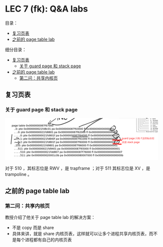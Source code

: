 # LEC 7 (fk): Q&A labs

目录：

<!-- @import "[TOC]" {cmd="toc" depthFrom=2 depthTo=2 orderedList=false} -->

<!-- code_chunk_output -->

- [复习页表](#复习页表)
- [之前的 page table lab](#之前的-page-table-lab)

<!-- /code_chunk_output -->

细分目录：

<!-- @import "[TOC]" {cmd="toc" depthFrom=2 depthTo=6 orderedList=false} -->

<!-- code_chunk_output -->

- [复习页表](#复习页表)
  - [关于 guard page 和 stack page](#关于-guard-page-和-stack-page)
- [之前的 page table lab](#之前的-page-table-lab)
  - [第二问：共享内核页](#第二问共享内核页)

<!-- /code_chunk_output -->

## 复习页表

### 关于 guard page 和 stack page

![](./images/2022040501.png)

对于 510 ，其标志位是 RWV ，是 trapframe ；对于 511 其标志位是 XV ，是 trampoline 。

## 之前的 page table lab

### 第二问：共享内核页

教授介绍了他关于 page table lab 的解决方案：
- 不是 copy 而是 share
- 具体来讲，就是 share 内核页表，这样就可以让多个进程共享内核页表，而不是每个进程都有自己的内核页表
